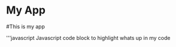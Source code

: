 My App
======

#This is my app

'''javascript
Javascript code block to highlight whats up in my code